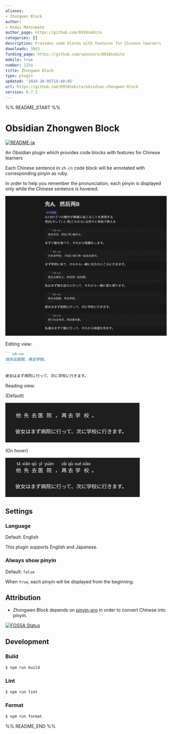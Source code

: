 ```yaml
---
aliases:
- Zhongwen Block
author:
- Kodai Matsumoto
author_page: https://github.com/0918nobita
categories: []
description: Provides code blocks with features for Chinese learners
downloads: 3043
funding_page: https://github.com/sponsors/0918nobita
mobile: true
number: 1254
title: Zhongwen Block
type: plugin
updated: '2024-10-05T14:40:05'
url: https://github.com/0918nobita/obsidian-zhongwen-block
version: 0.7.1
---
```


%% README_START %%

# Obsidian Zhongwen Block

[![README-ja](https://img.shields.io/badge/lang-ja-blue)](https://github.com/0918nobita/obsidian-zhongwen-block/blob/main/README.ja.md)

An Obsidian plugin which provides code blocks with features for Chinese learners

Each Chinese sentence in `zh-cn` code block will be annotated with corresponding pinyin as ruby.

In order to help you remember the pronunciation, each pinyin is displayed only while the Chinese sentence is hovered.

![Screen recording](https://raw.githubusercontent.com/0918nobita/obsidian-zhongwen-block/HEAD/images/screen-recording.gif)

Editing view:

````markdown
```zh-cn
他先去医院，再去学校。
```

彼女はまず病院に行って、次に学校に行きます。
````

Reading view:

(Default)

![Reading view (default)](https://raw.githubusercontent.com/0918nobita/obsidian-zhongwen-block/HEAD/images/reading-view-default.png)

(On hover)

![Reading view (on hover)](https://raw.githubusercontent.com/0918nobita/obsidian-zhongwen-block/HEAD/images/reading-view-on-hover.png)

## Settings

### Language

Default: English

This plugin supports English and Japanese.

### Always show pinyin

Default: `false`

When `true`, each pinyin will be displayed from the beginning.

## Attribution

-   Zhongwen Block depends on [pinyin-pro](https://github.com/zh-lx/pinyin-pro) in order to convert Chinese into pinyin.

[![FOSSA Status](https://app.fossa.com/api/projects/git%2Bgithub.com%2F0918nobita%2Fobsidian-zhongwen-block.svg?type=large&issueType=license)](https://app.fossa.com/projects/git%2Bgithub.com%2F0918nobita%2Fobsidian-zhongwen-block?ref=badge_large&issueType=license)

## Development

### Build

```bash
$ npm run build
```

### Lint

```bash
$ npm run lint
```

### Format

```bash
$ npm run format
```


%% README_END %%